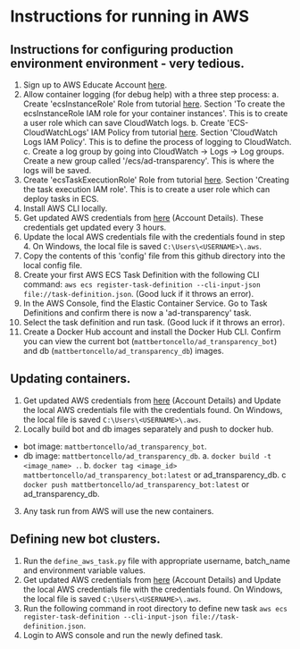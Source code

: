 # Instructions for running in AWS

## Instructions for configuring production environment environment - very tedious.
1. Sign up to AWS Educate Account [here](https://www.awseducate.com/student/s/awssite).
2. Allow container logging (for debug help) with a three step process:
  a. Create 'ecsInstanceRole' Role from tutorial [here](https://docs.aws.amazon.com/AmazonECS/latest/developerguide/instance_IAM_role.html). Section 'To create the ecsInstanceRole IAM role for your container instances'. This is to create a user role which can save CloudWatch logs.
  b. Create 'ECS-CloudWatchLogs' IAM Policy from tutorial [here](https://docs.aws.amazon.com/AmazonECS/latest/developerguide/using_cloudwatch_logs.html). Section 'CloudWatch Logs IAM Policy'. This is to define the process of logging to CloudWatch.
  c. Create a log group by going into CloudWatch -> Logs -> Log groups. Create a new group called '/ecs/ad-transparency'. This is where the logs will be saved.
3. Create 'ecsTaskExecutionRole' Role from tutorial [here](https://docs.aws.amazon.com/AmazonECS/latest/developerguide/task_execution_IAM_role.html). Section 'Creating the task execution IAM role'. This is to create a user role which can deploy tasks in ECS.
4. Install AWS CLI locally.
5. Get updated AWS credentials from [here](https://labs.vocareum.com/main/main.php) (Account Details). These credentials get updated every 3 hours.
6. Update the local AWS credentials file with the credentials found in step 4. On Windows, the local file is saved `C:\Users\<USERNAME>\.aws`.
7. Copy the contents of this 'config' file from this github directory into the local config file.
8. Create your first AWS ECS Task Definition with the following CLI command: `aws ecs register-task-definition --cli-input-json file://task-definition.json`. (Good luck if it throws an error).
9. In the AWS Console, find the Elastic Container Service. Go to Task Definitions and confirm there is now a 'ad-transparency' task.
10. Select the task definition and run task. (Good luck if it throws an error).
11. Create a Docker Hub account and install the Docker Hub CLI. Confirm you can view the current bot (`mattbertoncello/ad_transparency_bot`) and db (`mattbertoncello/ad_transparency_db`) images.

## Updating containers.
1. Get updated AWS credentials from [here](https://labs.vocareum.com/main/main.php) (Account Details) and Update the local AWS credentials file with the credentials found. On Windows, the local file is saved `C:\Users\<USERNAME>\.aws`.
2. Locally build bot and db images separately and push to docker hub.
  * bot image: `mattbertoncello/ad_transparency_bot`.
  * db image: `mattbertoncello/ad_transparency_db`.
  a. `docker build -t <image_name> .`.
  b. `docker tag <image_id> mattbertoncello/ad_transparency_bot:latest` or ad_transparency_db.
  c `docker push mattbertoncello/ad_transparency_bot:latest` or ad_transparency_db.
3. Any task run from AWS will use the new containers.

## Defining new bot clusters.
1. Run the `define_aws_task.py` file with appropriate username, batch_name and environment variable values.
2. Get updated AWS credentials from [here](https://labs.vocareum.com/main/main.php) (Account Details) and Update the local AWS credentials file with the credentials found. On Windows, the local file is saved `C:\Users\<USERNAME>\.aws`.
3. Run the following command in root directory to define new task `aws ecs register-task-definition --cli-input-json file://task-definition.json`.
4. Login to AWS console and run the newly defined task.

